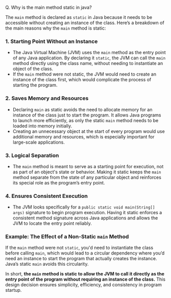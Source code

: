 Q. Why is the main method static in java?

The `main` method is declared as `static` in Java because it needs to be accessible without creating an instance of the class. Here’s a breakdown of the main reasons why the `main` method is static:

### 1. **Starting Point Without an Instance**
- The Java Virtual Machine (JVM) uses the `main` method as the entry point of any Java application. By declaring it `static`, the JVM can call the `main` method directly using the class name, without needing to instantiate an object of the class.
- If the `main` method were not static, the JVM would need to create an instance of the class first, which would complicate the process of starting the program.

### 2. **Saves Memory and Resources**
- Declaring `main` as static avoids the need to allocate memory for an instance of the class just to start the program. It allows Java programs to launch more efficiently, as only the static `main` method needs to be loaded into memory initially.
- Creating an unnecessary object at the start of every program would use additional memory and resources, which is especially important for large-scale applications.

### 3. **Logical Separation**
- The `main` method is meant to serve as a starting point for execution, not as part of an object's state or behavior. Making it static keeps the `main` method separate from the state of any particular object and reinforces its special role as the program’s entry point.

### 4. **Ensures Consistent Execution**
- The JVM looks specifically for a `public static void main(String[] args)` signature to begin program execution. Having it static enforces a consistent method signature across Java applications and allows the JVM to locate the entry point reliably.

### Example: The Effect of a Non-Static `main` Method

If the `main` method were not `static`, you'd need to instantiate the class before calling `main`, which would lead to a circular dependency where you’d need an instance to start the program that actually creates the instance. Java’s static `main` avoids this circularity.

In short, **the `main` method is static to allow the JVM to call it directly as the entry point of the program without requiring an instance of the class.** This design decision ensures simplicity, efficiency, and consistency in program startup.
